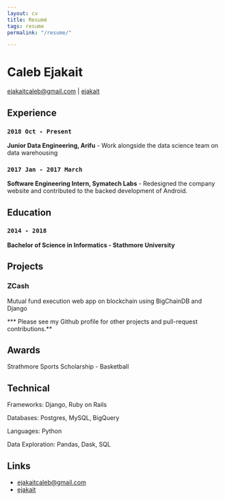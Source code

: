 ```yaml
---
layout: cv
title: Resumé
tags: resume
permalink: "/resume/"

---
```

# Caleb Ejakait

<div id="webaddress"> <a href="mailto:ejakaitcaleb@gmail.com">ejakaitcaleb@gmail.com</a> | <i class="fa fa-github"></i> <a href="http://github.com/ejakait">ejakait</a>

</div>

## Experience

### `2018 Oct - Present`

**Junior Data Engineering, Arifu** - Work alongside the data science team on data warehousing

### `2017 Jan - 2017 March`

**Software Engineering Intern, Symatech Labs** - Redesigned the company website and contributed to the backed development of Android.

## Education

### `2014 - 2018`

**Bachelor of Science in Informatics - Stathmore University**

## Projects

### ZCash

Mutual fund execution web app on blockchain using BigChainDB and Django

\*** Please see my Github profile for other projects and pull-request contributions.**

## Awards

Strathmore Sports Scholarship - Basketball

## Technical

Frameworks: Django, Ruby on Rails

Databases: Postgres, MySQL, BigQuery

Languages: Python

Data Exploration: Pandas, Dask, SQL

## Links

* <i class="fa fa-envelope"></i> <a href="mailto:ejakaitcaleb@gmail.com">ejakaitcaleb@gmail.com</a><br />
* <i class="fa fa-github"></i> <a href="http://github.com/ejakait">ejakait</a><br />

<!-- ### Footer

Last updated: August 2020-->